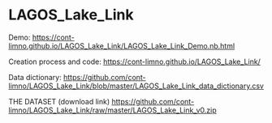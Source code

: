 # LAGOS_Lake_Link
Demo:
https://cont-limno.github.io/LAGOS_Lake_Link/LAGOS_Lake_Link_Demo.nb.html

Creation process and code:
https://cont-limno.github.io/LAGOS_Lake_Link/

Data dictionary:
https://github.com/cont-limno/LAGOS_Lake_Link/blob/master/LAGOS_Lake_Link_data_dictionary.csv

THE DATASET (download link)
https://github.com/cont-limno/LAGOS_Lake_Link/raw/master/LAGOS_Lake_Link_v0.zip
